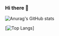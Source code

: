 ### Hi there 👋


![Anurag's GitHub stats](https://github-readme-stats.vercel.app/api?username=yarexmarvin&show_icons=true&theme=radical)


[![Top Langs](https://github-readme-stats.vercel.app/api/top-langs/?username=yarexmarvin&layout=compact)]
